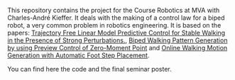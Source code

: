 This repository contains the project for the Course Robotics at MVA with Charles-André Kieffer. 
It deals with the making of a control law for a biped robot, a very common problem in robotics engineering.
It is based on the papers: [Trajectory Free Linear Model Predictive Control for Stable Walking in the Presence of Strong Perturbations.](https://ieeexplore.ieee.org/abstract/document/4115592), [ Biped Walking Pattern Generation by using Preview Control of Zero-Moment Point](https://www.researchgate.net/publication/4041375_Biped_walking_pattern_generation_by_using_preview_control_of_zero-moment_point)
and [Online Walking Motion Generation with Automatic Foot Step Placement](https://inria.hal.science/inria-00391408v1/document).

You can find here the code and the final seminar poster.